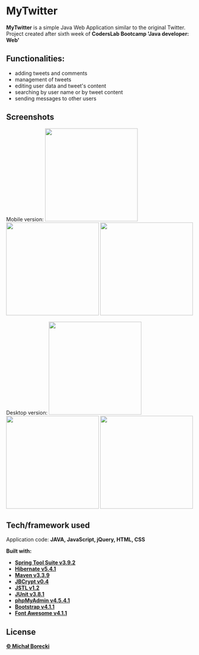 # MyTwitter

**MyTwitter** is a simple Java Web Application similar to the original Twitter. Project created after sixth week of **CodersLab Bootcamp 'Java developer: Web'**


## Functionalities:
- adding tweets and comments
- management of tweets
- editing user data and tweet's content
- searching by user name or by tweet content
- sending messages to other users


## Screenshots

Mobile version: 
<img src="https://i.imgur.com/2UJ3XPX.png" width="250" />  <img src="https://i.imgur.com/PhVPsNI.png" width="250" />  <img src="https://i.imgur.com/NEKz8v4.png" width="250" />


Desktop version:
<img src="https://i.imgur.com/PLE3Lvo.png" width="250" />  <img src="https://i.imgur.com/EmHzktV.png" width="250" />  <img src="https://i.imgur.com/GnseUvs.png" width="250" />


## Tech/framework used 

Application code: <b>JAVA, JavaScript, jQuery, HTML, CSS<b>

<b>Built with:<b>
- [Spring Tool Suite v3.9.2](https://spring.io/tools/sts/all)
- [Hibernate v5.4.1](http://hibernate.org/)
- [Maven v3.3.9](https://maven.apache.org)
- [JBCrypt v0.4](https://github.com/djmdjm/jBCrypt)
- [JSTL v1.2](https://javaee.github.io/jstl-api/)
- [JUnit v3.8.1](https://junit.org/junit5/)
- [phpMyAdmin v4.5.4.1](https://www.phpmyadmin.net/)
- [Bootstrap v4.1.1](http://getbootstrap.com)
- [Font Awesome v4.1.1](https://fontawesome.com/)


## License

[© Michał Borecki](https://github.com/MichalBorecki)


